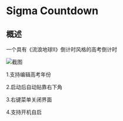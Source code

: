 # Sigma Countdown
## 概述
一个具有《流浪地球Ⅱ》倒计时风格的高考倒计时

![截图](https://github.com/NetheriteBowl/SigmaCountdown/assets/75211294/43396f17-0a28-49c7-883e-84b656595adf)

1.支持编辑高考年份

2.启动后自动贴靠右下角

3.右键菜单关闭界面

4.支持开机自启


